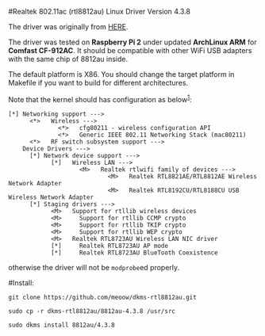 #Realtek 802.11ac (rtl8812au) Linux Driver Version 4.3.8

The driver was originally from [HERE](http://www.comfast.cn/upload/%E8%BD%AF%E4%BB%B6%E9%A9%B1%E5%8A%A8/%E7%BD%91%E5%8D%A1%E7%B1%BB/8812AU%20912%E3%80%817500AC/linux/RTL8812AU_linux_v4.3.8_12175.20140902.zip).  

The driver was tested on **Raspberry Pi 2** under updated **ArchLinux ARM** for **Comfast CF-912AC**. It should be compatible with other WiFi USB adapters with the same chip of 8812au inside.  

The default platform is X86. You should change the target platform in Makefile if you want to build for different architectures.  


Note that the kernel should has configuration as below<sup>[1]</sup>:
```
[*] Networking support --->
      <*>   Wireless --->
              <*>   cfg80211 - wireless configuration API
              <*>   Generic IEEE 802.11 Networking Stack (mac80211)
      <*>   RF switch subsystem support --->
    Device Drivers --->
      [*] Network device support --->
            [*]   Wireless LAN --->
                    <M>   Realtek rtlwifi family of devices --->
                            <M>   Realtek RTL8821AE/RTL8812AE Wireless Network Adapter
                            <M>   Realtek RTL8192CU/RTL8188CU USB Wireless Network Adapter
      [*] Staging drivers --->
            <M>   Support for rtllib wireless devices
            <M>     Support for rtllib CCMP crypto
            <M>     Support for rtllib TKIP crypto
            <M>     Support for rtllib WEP crypto
            <M>   Realtek RTL8723AU Wireless LAN NIC driver
            [*]     Realtek RTL8723AU AP mode
            [*]     Realtek RTL8723AU BlueTooth Coexistence
```
otherwise the driver will not be `modprobe`ed properly.

#Install:
```
git clone https://github.com/meoow/dkms-rtl8812au.git

sudo cp -r dkms-rtl8812au/8812au-4.3.8 /usr/src

sudo dkms install 8812au/4.3.8
```

[1]: https://wiki.gentoo.org/wiki/AC1200_Wireless_Adapters
